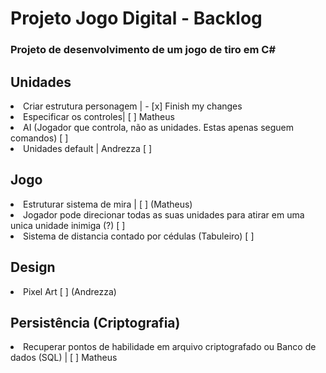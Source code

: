 # Projeto Jogo Digital - Backlog

### Projeto de desenvolvimento de um jogo de tiro em C#

## Unidades
<li>Criar estrutura personagem | - [x] Finish my changes </li>
<li>Especificar os controles|  [ ] Matheus</li> 
<li>AI (Jogador que controla, não as unidades. Estas apenas seguem comandos) [ ]</li>
<li>Unidades default | Andrezza [ ]</li>


## Jogo
<li>Estruturar sistema de mira | [ ] (Matheus)</li>
<li>Jogador pode direcionar todas as suas unidades para atirar em uma unica unidade inimiga (?) [ ]</li>
<li>Sistema de distancia contado por cédulas (Tabuleiro) [ ]</li>

## Design
<li> Pixel Art  [ ] (Andrezza)</li>

## Persistência (Criptografia)
<li> Recuperar pontos de habilidade em arquivo criptografado ou Banco de dados (SQL) | [ ] Matheus</li>
